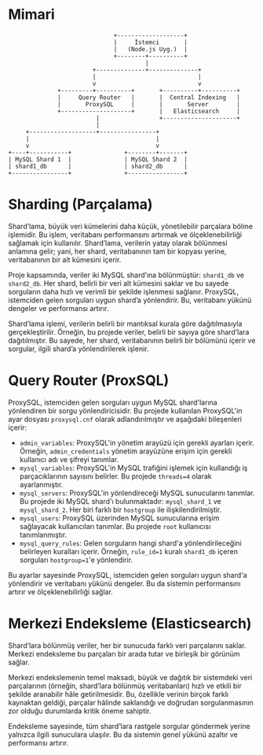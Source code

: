 # Mimari

```plaintext
                              +-------------------+
                              |     İstemci       |
                              |   (Node.js Uyg.)  |
                              +--------+----------+
                                       |      
                        +--------------+--------------+  
                        |                             |  
                        v                             v  
              +---------+----------+       +----------+----------+
              |     Query Router   |       |  Central Indexing   |
              |       ProxySQL     |       |       Server        |
              +--------------------+       |   Elasticsearch     |
                         |                 +---------------------+
                         |
     +-------------------+----------------+
     |                                    |
     v                                    v
+----+-----------+               +--------+-------+
| MySQL Shard 1  |               | MySQL Shard 2  |
| shard1_db      |               | shard2_db      |
+----------------+               +----------------+
```

# Sharding (Parçalama)
Shard’lama, büyük veri kümelerini daha küçük, yönetilebilir parçalara bölme işlemidir. Bu işlem, veritabanı performansını artırmak ve ölçeklenebilirliği sağlamak için kullanılır. Shard’lama, verilerin yatay olarak bölünmesi anlamına gelir; yani, her shard, veritabanının tam bir kopyası yerine, veritabanının bir alt kümesini içerir.

Proje kapsamında, veriler iki MySQL shard’ına bölünmüştür: `shard1_db` ve `shard2_db`. Her shard, belirli bir veri alt kümesini saklar ve bu sayede sorguların daha hızlı ve verimli bir şekilde işlenmesi sağlanır. ProxySQL, istemciden gelen sorguları uygun shard’a yönlendirir. Bu, veritabanı yükünü dengeler ve performansı artırır.

Shard’lama işlemi, verilerin belirli bir mantıksal kurala göre dağıtılmasıyla gerçekleştirilir. Örneğin, bu projede veriler, belirli bir sayıya göre shard’lara dağıtılmıştır. Bu sayede, her shard, veritabanının belirli bir bölümünü içerir ve sorgular, ilgili shard’a yönlendirilerek işlenir.


# Query Router (ProxSQL)
ProxySQL, istemciden gelen sorguları uygun MySQL shard'larına yönlendiren bir sorgu yönlendiricisidir. Bu projede kullanılan ProxySQL'in ayar dosyası `proxysql.cnf` olarak adlandırılmıştır ve aşağıdaki bileşenleri içerir:

- `admin_variables`: ProxySQL'in yönetim arayüzü için gerekli ayarları içerir. Örneğin, `admin_credentials` yönetim arayüzüne erişim için gerekli kullanıcı adı ve şifreyi tanımlar.
- `mysql_variables`: ProxySQL'in MySQL trafiğini işlemek için kullandığı iş parçacıklarının sayısını belirler. Bu projede `threads=4` olarak ayarlanmıştır.
- `mysql_servers`: ProxySQL'in yönlendireceği MySQL sunucularını tanımlar. Bu projede iki MySQL shard'ı bulunmaktadır: `mysql_shard_1` ve `mysql_shard_2`. Her biri farklı bir `hostgroup` ile ilişkilendirilmiştir.
- `mysql_users`: ProxySQL üzerinden MySQL sunucularına erişim sağlayacak kullanıcıları tanımlar. Bu projede `root` kullanıcısı tanımlanmıştır.
- `mysql_query_rules`: Gelen sorguların hangi shard'a yönlendirileceğini belirleyen kuralları içerir. Örneğin, `rule_id=1` kuralı `shard1_db` içeren sorguları `hostgroup=1`'e yönlendirir.

Bu ayarlar sayesinde ProxySQL, istemciden gelen sorguları uygun shard'a yönlendirir ve veritabanı yükünü dengeler. Bu da sistemin performansını artırır ve ölçeklenebilirliği sağlar.


# Merkezi Endeksleme (Elasticsearch)
Shard’lara bölünmüş veriler, her bir sunucuda farklı veri parçalarını saklar. Merkezi endeksleme bu parçaları bir arada tutar ve birleşik bir görünüm sağlar.

Merkezi endekslemenin temel maksadı, büyük ve dağıtık bir sistemdeki veri parçalarının (örneğin, shard’lara bölünmüş veritabanları) hızlı ve etkili bir şekilde aranabilir hâle getirilmesidir. Bu, özellikle verinin birçok farklı kaynaktan geldiği, parçalar hâlinde saklandığı ve doğrudan sorgulanmasının zor olduğu durumlarda kritik öneme sahiptir.

Endeksleme sayesinde, tüm shard’lara rastgele sorgular göndermek yerine yalnızca ilgili sunuculara ulaşılır. Bu da sistemin genel yükünü azaltır ve performansı artırır.
